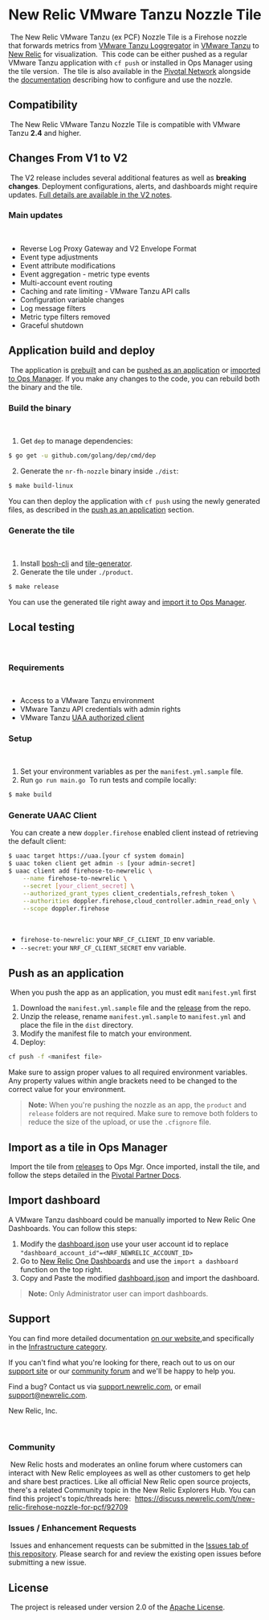 # **New Relic VMware Tanzu Nozzle Tile**
​
The New Relic VMware Tanzu (ex PCF) Nozzle Tile is a Firehose nozzle that forwards metrics from [VMware Tanzu Loggregator][a] in [VMware Tanzu][b] to [New Relic][c] for visualization.
​
This code can be either pushed as a regular VMware Tanzu application with `cf push` or installed in Ops Manager using the tile version.
​
The tile is also available in the [Pivotal Network][f] alongside the [documentation][h] describing how to configure and use the nozzle.
​
## **Compatibility**
​
The New Relic VMware Tanzu Nozzle Tile is compatible with VMware Tanzu **2.4** and higher.
​
## **Changes From V1 to V2**
​
The V2 release includes several additional features as well as **breaking changes**. Deployment configurations, alerts, and dashboards might require updates. [Full details are available in the V2 notes](/V2.md).
​
### **Main updates**
​
- Reverse Log Proxy Gateway and V2 Envelope Format
- Event type adjustments
- Event attribute modifications
- Event aggregation - metric type events
- Multi-account event routing
- Caching and rate limiting - VMware Tanzu API calls
- Configuration variable changes
- Log message filters
- Metric type filters removed
- Graceful shutdown
​
## **Application build and deploy**
​
The application is [prebuilt][f] and can be [pushed as an application][j] or [imported to Ops Manager][k]. If you make any changes to the code, you can rebuild both the binary and the tile.
​
### Build the binary
​
1. Get `dep` to manage dependencies:
```bash
$ go get -u github.com/golang/dep/cmd/dep
```
2. Generate the `nr-fh-nozzle` binary inside `./dist`:
```bash
$ make build-linux
```
You can then deploy the application with `cf push` using the newly generated files, as described in the [push as an application][j] section.
​
### Generate the tile
​
1. Install [bosh-cli](https://github.com/cloudfoundry/bosh-cli/releases) and [tile-generator](https://github.com/cf-platform-eng/tile-generator/releases/).
​
2. Generate the tile under `./product`.
```bash
$ make release
```
You can  use the generated tile right away and [import it to Ops Manager][k]. 
​
## **Local testing**
​
### Requirements
​
- Access to a VMware Tanzu environment
- VMware Tanzu API credentials with admin rights
- VMware Tanzu [UAA authorized client][l]
​
### Setup
​
1. Set your environment variables as per the `manifest.yml.sample` file.
2. Run `go run main.go`
​
To run tests and compile locally:
```bash
$ make build
```
### Generate UAAC Client
​
You can create a new `doppler.firehose` enabled client instead of retrieving the default client:
        
```bash
$ uaac target https://uaa.[your cf system domain]
$ uaac token client get admin -s [your admin-secret]
$ uaac client add firehose-to-newrelic \
    --name firehose-to-newrelic \
    --secret [your_client_secret] \
    --authorized_grant_types client_credentials,refresh_token \
    --authorities doppler.firehose,cloud_controller.admin_read_only \
    --scope doppler.firehose
```
​
* `firehose-to-newrelic`: your `NRF_CF_CLIENT_ID` env variable.
* `--secret`: your `NRF_CF_CLIENT_SECRET` env variable.
​
## **Push as an application**
​
When you push the app as an application, you must edit `manifest.yml` first
1. Download the `manifest.yml.sample` file and the [release][f] from the repo. 
2. Unzip the release, rename `manifest.yml.sample` to `manifest.yml` and place the file in the `dist` directory. 
3. Modify the manifest file to match your environment.
4. Deploy: 
```bash
cf push -f <manifest file>
``` 
Make sure to assign proper values to all required environment variables. Any property values within angle brackets need to be changed to the correct value for your environment.
​
>**Note:** When you're pushing the nozzle as an app, the `product` and `release` folders are not required. Make sure to remove both folders to reduce the size of the upload, or use the `.cfignore` file.
​
​
## Import as a tile in Ops Manager
​
Import the tile from [releases][f] to Ops Mgr. Once imported, install the tile, and follow the steps detailed in the [Pivotal Partner Docs][i].
​
## Import dashboard

A VMware Tanzu dashboard could be manually imported to New Relic One Dashboards. You can follow this steps:
1. Modify the [dashboard.json](/dashboard/dashboard.json) use your user account id to replace `"dashboard_account_id"=<NRF_NEWRELIC_ACCOUNT_ID>` 
2. Go to [New Relic One Dashboards](https://one.newrelic.com/launcher/dashboards.launcher) and use the `import a dashboard` function on the top right.
3. Copy and Paste the modified [dashboard.json](/dashboard/dashboard.json) and import the dashboard.

>**Note:** Only Administrator user can import dashboards.


## Support

You can find more detailed documentation [on our website](http://newrelic.com/docs),and specifically in the [Infrastructure category](https://docs.newrelic.com/docs/infrastructure).

If you can't find what you're looking for there, reach out to us on our [support site](http://support.newrelic.com/) or our [community forum](http://forum.newrelic.com) and we'll be happy to help you.

Find a bug? Contact us via [support.newrelic.com](http://support.newrelic.com/), or email support@newrelic.com.

New Relic, Inc.

​
### Community
​
New Relic hosts and moderates an online forum where customers can interact with New Relic employees as well as other customers to get help and share best practices. Like all official New Relic open source projects, there's a related Community topic in the New Relic Explorers Hub. You can find this project's topic/threads here:
​
https://discuss.newrelic.com/t/new-relic-firehose-nozzle-for-pcf/92709
​
### Issues / Enhancement Requests
​
Issues and enhancement requests can be submitted in the [Issues tab of this repository](../../issues). Please search for and review the existing open issues before submitting a new issue.
​
## **License**
​
The project is released under version 2.0 of the [Apache License][e].

[a]: https://docs.cloudfoundry.org/loggregator/architecture.html
[b]: https://pivotal.io/platform
[c]: http://newrelic.com/insights
[d]: manifest.yml
[e]: http://www.apache.org/licenses/LICENSE-2.0
[f]: https://github.com/newrelic/newrelic-pcf-nozzle-tile/releases
[g]: https://network.pivotal.io/products/nr-firehose-nozzle/
[h]: https://docs.pivotal.io/partners/new-relic-nozzle/index.html
[i]: https://docs.pivotal.io/partners/new-relic-nozzle/installing.html
[j]: #push-as-an-application
[k]: #import-as-a-tile-in-ops-manager
[l]: #generate#uaac#client
